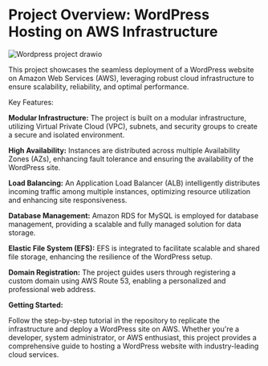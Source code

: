 # Project Overview: WordPress Hosting on AWS Infrastructure
![Wordpress project drawio](https://github.com/yvanbinda/Host-Wordpress-in-AWS/assets/146278316/9b77e41c-d239-4f3e-8b3a-049eaf706ea4)

This project showcases the seamless deployment of a WordPress website on Amazon Web Services (AWS), leveraging robust cloud infrastructure to ensure scalability, reliability, and optimal performance.

Key Features:

**Modular Infrastructure:** The project is built on a modular infrastructure, utilizing Virtual Private Cloud (VPC), subnets, and security groups to create a secure and isolated environment.

**High Availability:** Instances are distributed across multiple Availability Zones (AZs), enhancing fault tolerance and ensuring the availability of the WordPress site.

**Load Balancing:** An Application Load Balancer (ALB) intelligently distributes incoming traffic among multiple instances, optimizing resource utilization and enhancing site responsiveness.

**Database Management:** Amazon RDS for MySQL is employed for database management, providing a scalable and fully managed solution for data storage.

**Elastic File System (EFS):** EFS is integrated to facilitate scalable and shared file storage, enhancing the resilience of the WordPress setup.

**Domain Registration:** The project guides users through registering a custom domain using AWS Route 53, enabling a personalized and professional web address.

**Getting Started:**

Follow the step-by-step tutorial in the repository to replicate the infrastructure and deploy a WordPress site on AWS. Whether you're a developer, system administrator, or AWS enthusiast, this project provides a comprehensive guide to hosting a WordPress website with industry-leading cloud services.

